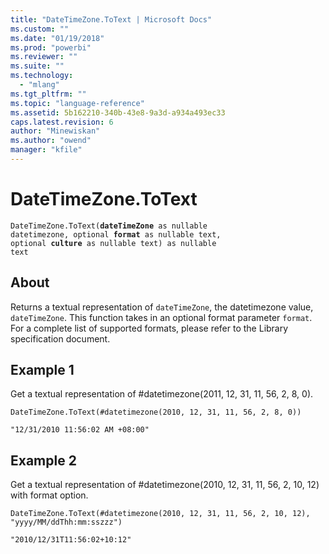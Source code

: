 ```yaml
---
title: "DateTimeZone.ToText | Microsoft Docs"
ms.custom: ""
ms.date: "01/19/2018"
ms.prod: "powerbi"
ms.reviewer: ""
ms.suite: ""
ms.technology: 
  - "mlang"
ms.tgt_pltfrm: ""
ms.topic: "language-reference"
ms.assetid: 5b162210-340b-43e8-9a3d-a934a493ec33
caps.latest.revision: 6
author: "Minewiskan"
ms.author: "owend"
manager: "kfile"
---
```

# DateTimeZone.ToText
<code>DateTimeZone.ToText(**dateTimeZone** as nullable datetimezone, optional **format** as nullable text, optional **culture** as nullable text) as nullable text</code>
  
## About  
Returns a textual representation of <code>dateTimeZone</code>, the datetimezone value, <code>dateTimeZone</code>. This function takes in an optional format parameter <code>format</code>. For a complete list of supported formats, please refer to the Library specification document.
  
## Example 1
Get a textual representation of #datetimezone(2011, 12, 31, 11, 56, 2, 8, 0).

```
DateTimeZone.ToText(#datetimezone(2010, 12, 31, 11, 56, 2, 8, 0))
```

```
"12/31/2010 11:56:02 AM +08:00"
```


## Example 2
Get a textual representation of #datetimezone(2010, 12, 31, 11, 56, 2, 10, 12) with format option.


```
DateTimeZone.ToText(#datetimezone(2010, 12, 31, 11, 56, 2, 10, 12), "yyyy/MM/ddThh:mm:sszzz")
```

```
"2010/12/31T11:56:02+10:12"
```
